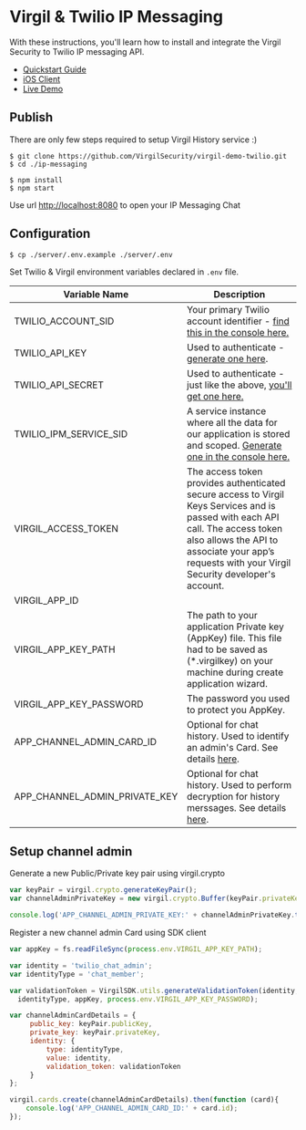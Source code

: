 # Virgil & Twilio IP Messaging

With these instructions, you'll learn how to install and integrate the Virgil Security to Twilio IP messaging API.


- [Quickstart Guide](https://github.com/VirgilSecurity/virgil-demo-twilio/tree/master/ip-messaging)
- [iOS Client](https://github.com/VirgilSecurity/virgil-demo-twilio/tree/master/ip-messaging/client-ios)
- [Live Demo](https://demo-ip-messaging.virgilsecurity.com/)

## Publish

There are only few steps required to setup Virgil History service :)

```
$ git clone https://github.com/VirgilSecurity/virgil-demo-twilio.git
$ cd ./ip-messaging

$ npm install
$ npm start
```

Use url [http://localhost:8080](http://localhost:8080) to open your IP Messaging Chat

## Configuration

```
$ cp ./server/.env.example ./server/.env
```
Set Twilio & Virgil environment variables declared in `.env` file.

| Variable Name                     | Description                    |
|-----------------------------------|--------------------------------|
| TWILIO_ACCOUNT_SID                | Your primary Twilio account identifier - [find this in the console here.](https://www.twilio.com/user/account/ip-messaging)        |
| TWILIO_API_KEY                    | Used to authenticate - [generate one here](https://www.twilio.com/user/account/ip-messaging/dev-tools/api-keys). |
| TWILIO_API_SECRET                 | Used to authenticate - just like the above, [you'll get one here.](https://www.twilio.com/user/account/ip-messaging/dev-tools/api-keys) |
| TWILIO_IPM_SERVICE_SID            | A service instance where all the data for our application is stored and scoped. [Generate one in the console here.](https://www.twilio.com/user/account/ip-messaging/services) |
| VIRGIL_ACCESS_TOKEN               | The access token provides authenticated secure access to Virgil Keys Services and is passed with each API call. The access token also allows the API to associate your app’s requests with your Virgil Security developer's account. |
| VIRGIL_APP_ID               |  |
| VIRGIL_APP_KEY_PATH               | The path to your application Private key (AppKey) file. This file had to be saved as (*.virgilkey) on your machine during create application wizard. |
| VIRGIL_APP_KEY_PASSWORD   | The password you used to protect you AppKey. |
| APP_CHANNEL_ADMIN_CARD_ID | Optional for chat history. Used to identify an admin's Card. See details [here](#setup-channel-admin). |
| APP_CHANNEL_ADMIN_PRIVATE_KEY | Optional for chat history. Used to perform decryption for history merssages. See details [here](#setup-channel-admin). |

## Setup channel admin

Generate a new Public/Private key pair using virgil.crypto

```js
var keyPair = virgil.crypto.generateKeyPair();
var channelAdminPrivateKey = new virgil.crypto.Buffer(keyPair.privateKey);

console.log('APP_CHANNEL_ADMIN_PRIVATE_KEY:' + channelAdminPrivateKey.toString('Base64'));
```

Register a new channel admin Card using SDK client

```js
var appKey = fs.readFileSync(process.env.VIRGIL_APP_KEY_PATH);

var identity = 'twilio_chat_admin';
var identityType = 'chat_member';

var validationToken = VirgilSDK.utils.generateValidationToken(identity, 
  identityType, appKey, process.env.VIRGIL_APP_KEY_PASSWORD);

var channelAdminCardDetails = {
     public_key: keyPair.publicKey,
     private_key: keyPair.privateKey,
     identity: {
         type: identityType,
         value: identity,
         validation_token: validationToken
     }
};

virgil.cards.create(channelAdminCardDetails).then(function (card){
    console.log('APP_CHANNEL_ADMIN_CARD_ID:' + card.id);
});
```

